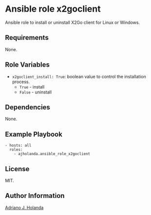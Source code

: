 # Ansible role x2goclient
Ansible role to install or uninstall X2Go client for Linux or Windows.

## Requirements

None.

## Role Variables

- `x2goclient_install: True`: boolean value to control the installation process.
	- `True` - install
	- `False` - uninstall

## Dependencies

None.

## Example Playbook

    - hosts: all
      roles:
        - ajholanda.ansible_role_x2goclient

## License

MIT.

## Author Information

[Adriano J. Holanda](https://ajholanda.github.io)
